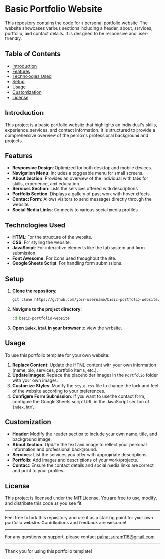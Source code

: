 # Basic Portfolio Website

This repository contains the code for a personal portfolio website. The website showcases various sections including a header, about, services, portfolio, and contact details. It is designed to be responsive and user-friendly.

## Table of Contents

- [Introduction](#introduction)
- [Features](#features)
- [Technologies Used](#technologies-used)
- [Setup](#setup)
- [Usage](#usage)
- [Customization](#customization)
- [License](#license)

## Introduction

This project is a basic portfolio website that highlights an individual's skills, experience, services, and contact information. It is structured to provide a comprehensive overview of the person's professional background and projects.

## Features

- **Responsive Design**: Optimized for both desktop and mobile devices.
- **Navigation Menu**: Includes a toggleable menu for small screens.
- **About Section**: Provides an overview of the individual with tabs for skills, experience, and education.
- **Services Section**: Lists the services offered with descriptions.
- **Portfolio Section**: Displays a gallery of past work with hover effects.
- **Contact Form**: Allows visitors to send messages directly through the website.
- **Social Media Links**: Connects to various social media profiles.

## Technologies Used

- **HTML**: For the structure of the website.
- **CSS**: For styling the website.
- **JavaScript**: For interactive elements like the tab system and form submission.
- **Font Awesome**: For icons used throughout the site.
- **Google Sheets Script**: For handling form submissions.

## Setup

1. **Clone the repository**:
    ```bash
    git clone https://github.com/your-username/basic-portfolio-website.git
    ```

2. **Navigate to the project directory**:
    ```bash
    cd basic-portfolio-website
    ```

3. **Open `index.html` in your browser** to view the website.

## Usage

To use this portfolio template for your own website:

1. **Replace Content**: Update the HTML content with your own information (name, bio, services, portfolio items, etc.).
2. **Update Images**: Replace the placeholder images in the `Portfolio` folder with your own images.
3. **Customize Styles**: Modify the `style.css` file to change the look and feel of the website according to your preferences.
4. **Configure Form Submission**: If you want to use the contact form, configure the Google Sheets script URL in the JavaScript section of `index.html`.

## Customization

- **Header**: Modify the header section to include your own name, title, and background image.
- **About Section**: Update the text and image to reflect your personal information and professional background.
- **Services**: List the services you offer with appropriate descriptions.
- **Portfolio**: Add images and descriptions of your work/projects.
- **Contact**: Ensure the contact details and social media links are correct and point to your profiles.

## License

This project is licensed under the MIT License. You are free to use, modify, and distribute this code as you see fit.

---

Feel free to fork this repository and use it as a starting point for your own portfolio website. Contributions and feedback are welcome!

---

For any questions or support, please contact palnatisriram116@gmail.com

---

Thank you for using this portfolio template!
